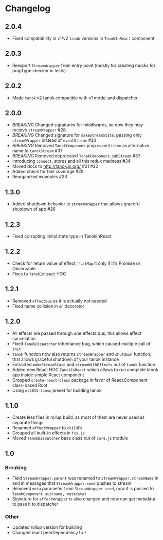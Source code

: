 # Changelog

## 2.0.4
* Fixed compatability in v1/v2 `tanok` versions in `TanokInReact` component

## 2.0.3
* Reexport `StreamWrapper` from entry point (mostly for creating mocks for propType checker in tests)

## 2.0.2
* Made `tanok` v2 tanok compatible with v1 model and dispatcher

## 2.0.0
* *BREAKING* Changed signatures for middlwares, so now they may receive `streamWrapper` #28
* *BREAKING* Changed signature for `makeStreamState`, passing only `streamWrapper` instead of `eventStream` #30
* *BREAKING* Removed `TanokComponent` prop `eventStream` as alternative name to `tanokStream` #37
* *BREAKING* Removed deprecated `TanokComponent.subStream` #37
* Introducing `connect`, stores and all this redux madness #34
* Moved docs to http://tanok.js.org/ #31 #32
* Added check for test coverage #29
* Reorganized examples #33


## 1.3.0
* Added shutdown behavior to `streamWrapper` that allows graceful shutdown of app #26

## 1.2.3
* Fixed corrupting initial state type in TanokInReact

## 1.2.2
* Check for return value of effect, `flatMap` it only if it's Promise or Observable.
* Fixes to `TanokInReact` HOC

## 1.2.1
* Removed `effectBus` as it is actually not needed
* Fixed name collision in `on` decorator

## 1.2.0

* All effects are passed through one effects bus, this allows effect cancelation
* Fixed `TanokDispatcher` inheritance bug, which caused multiple call of `init`
* `tanok` function now also returns `streamWrapper` and `shutdown` function, that allows graceful shutdown of your tanok instance
* Extracted `makeStreamState` and `streamWithEffects` out of `tanok` function.
* Added new React HOC `TanokInReact` which allows to run complete tanok app inside simple React component
* Dropped `create-react-class` package in favor of React.Component class-based Root
* Using `es2015-loose` preset for building tanok


## 1.1.0

* Create less files in rollup build, as most of them are never used as separate things
* Renamed `effectWrapper` to `childFx`
* Grouped all built-in effects in `fxs.js`
* Moved `TanokDispatcher` base class out of `core.js` module


## 1.0

### Breaking
*  Field `StreamWrapper.parent` was renamed to `StreamWrapper.streamName` in  and in messages that `StreamWrapper.send` pushes to stream
* Removed `meta` parameter from `StreamWrapper.send`, now it is passed to `TanokComponent.sub(name, metadata)`
* Signature for `effectWrapper` is also changed and now can get metadata to pass it to dispatcher

### Other
* Updated rollup version for building
* Changed react peerDependency to `*`
